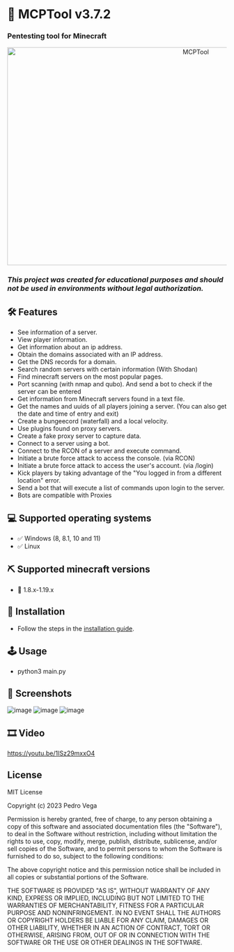 # 🧨  MCPTool v3.7.2

### **Pentesting tool for Minecraft**

<p align="center"><img src="https://i.imgur.com/GqkwN7v.png" title="MCPTool" width="850" height="500"><p\>

### ***This project was created for educational purposes and should not be used in environments without legal authorization.***

## 🛠 Features

* See information of a server.
* View player information.
* Get information about an ip address.
* Obtain the domains associated with an IP address.
* Get the DNS records for a domain.
* Search random servers with certain information (With Shodan)
* Find minecraft servers on the most popular pages.
* Port scanning (with nmap and qubo). And send a bot to check if the server can be entered
* Get information from Minecraft servers found in a text file.
* Get the names and uuids of all players joining a server. (You can also get the date and time of entry and exit)
* Create a bungeecord (waterfall) and a local velocity.
* Use plugins found on proxy servers.
* Create a fake proxy server to capture data.
* Connect to a server using a bot.
* Connect to the RCON of a server and execute command.
* Initiate a brute force attack to access the console. (via RCON)
* Initiate a brute force attack to access the user's account. (via /login)
* Kick players by taking advantage of the "You logged in from a different location" error.
* Send a bot that will execute a list of commands upon login to the server.
* Bots are compatible with Proxies

## 💻 Supported operating systems

* ✅ Windows (8, 8.1, 10 and 11)
* ✅ Linux

## ⛏️ Supported minecraft versions

* 📃 1.8.x-1.19.x

## 🔧 Installation

* Follow the steps in the [installation guide](https://www.mcptool.net/how-to-install).

## 🕹 Usage

* python3 main.py

## 📸 Screenshots

![image](https://i.imgur.com/bfnthLy.png)
![image](https://i.imgur.com/m44uxCP.png)
![image](https://i.imgur.com/RHllolP.png)

## 🎞 Video

https://youtu.be/1ISz29mxxO4

## License

MIT License

Copyright (c) 2023 Pedro Vega

Permission is hereby granted, free of charge, to any person obtaining a copy
of this software and associated documentation files (the "Software"), to deal
in the Software without restriction, including without limitation the rights
to use, copy, modify, merge, publish, distribute, sublicense, and/or sell
copies of the Software, and to permit persons to whom the Software is
furnished to do so, subject to the following conditions:

The above copyright notice and this permission notice shall be included in all
copies or substantial portions of the Software.

THE SOFTWARE IS PROVIDED "AS IS", WITHOUT WARRANTY OF ANY KIND, EXPRESS OR
IMPLIED, INCLUDING BUT NOT LIMITED TO THE WARRANTIES OF MERCHANTABILITY,
FITNESS FOR A PARTICULAR PURPOSE AND NONINFRINGEMENT. IN NO EVENT SHALL THE
AUTHORS OR COPYRIGHT HOLDERS BE LIABLE FOR ANY CLAIM, DAMAGES OR OTHER
LIABILITY, WHETHER IN AN ACTION OF CONTRACT, TORT OR OTHERWISE, ARISING FROM,
OUT OF OR IN CONNECTION WITH THE SOFTWARE OR THE USE OR OTHER DEALINGS IN THE
SOFTWARE.
